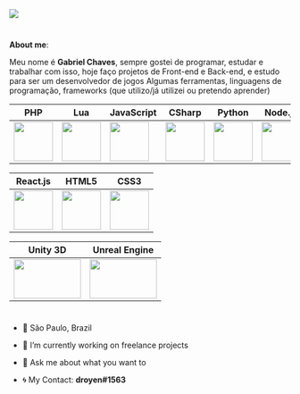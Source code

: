<img src="https://cdn.discordapp.com/attachments/890289168700297271/890701282417979482/banner_github.png">

# 

<b>About me</b>:

Meu nome é <b>Gabriel Chaves</b>, sempre gostei de programar, estudar e trabalhar com isso, hoje faço projetos de Front-end e Back-end, e estudo para ser um desenvolvedor de jogos
Algumas ferramentas, linguagens de programação, frameworks (que utilizo/já utilizei ou pretendo aprender)


PHP | Lua | JavaScript | CSharp | Python | Node.js | TypeScript |
--------- | --------- | --------- | --------- | --------- | --------- | --------- |
<img src="https://cdn.discordapp.com/attachments/770846775287742468/855857603586162739/php.png" width="70vw" height="70vh"> | <img src="https://upload.wikimedia.org/wikipedia/commons/thumb/c/cf/Lua-Logo.svg/1200px-Lua-Logo.svg.png" width="70vw" height="70vh"> | <img src="https://upload.wikimedia.org/wikipedia/commons/thumb/9/99/Unofficial_JavaScript_logo_2.svg/480px-Unofficial_JavaScript_logo_2.svg.png" width="70vw" height="70vh"> | <img src="https://cdn.discordapp.com/attachments/770846775287742468/854776314966704178/Csharp_Logo.png" width="70vw" height="70vh"> | <img src="https://cdn.discordapp.com/attachments/770846775287742468/854775938302476288/4846343.png" width="70vw" height="70vh"> | <img src="https://cdn.discordapp.com/attachments/770846775287742468/854776908340002856/68747470733a2f2f74686964752e6465762f696d616765732f4e6f64656a732e737667.png" width="70vw" height="70vh"> | <img src="https://cdn.discordapp.com/attachments/770846775287742468/854777341338714142/68747470733a2f2f75706c6f61642e77696b696d656469612e6f72672f77696b6970656469612f636f6d6d6f6e732f746875.png" width="70vw" height="70vh"> |

React.js | HTML5 | CSS3 |
--------- | --------- | --------- |
<img src="https://cdn.discordapp.com/attachments/770846775287742468/854777962339237928/2507930-middle.png" width="70vw" height="70vh"> | <img src="https://logodownload.org/wp-content/uploads/2016/10/html5-logo-10.png" width="70vw" height="70vh"> | <img src="https://cdn.345tool.com/public/logos/css-formatter-logo.png" width="70vw" height="70vh"> |

Unity 3D | Unreal Engine |
--------- | --------- |
<img src="https://cdn.discordapp.com/attachments/890289168700297271/890704415802138664/logo-unity-web.png" width="120vw" height="70vh"> | <img src="https://cdn.discordapp.com/attachments/890289168700297271/890705202246746112/433-4337015_epic-games-unreal-engine-unreal-engine-logo-svg.png" width="120vw" height="70vh"> |
#

- 📍 São Paulo, Brazil
- 🔭 I’m currently working on freelance projects
- 💬 Ask me about what you want to

- 🌀 My Contact: <b>droyen#1563</b>

#

